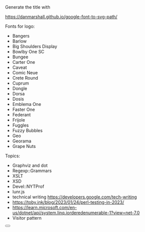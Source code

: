 
Generate the title with 

https://danmarshall.github.io/google-font-to-svg-path/

Fonts for logo:

 - Bangers
 - Barlow
 - Big Shoulders Display
 - Bowlby One SC
 - Bungee
 - Carter One
 - Caveat
 - Comic Neue
 - Crete Round
 - Cuprum
 - Dongle
 - Dorsa
 - Dosis
 - Emblema One
 - Faster One
 - Federant
 - Frijole
 - Fuggles
 - Fuzzy Bubbles
 - Geo
 - Georama
 - Grape Nuts


Topics:

 - Graphviz and dot
 - Regexp::Grammars
 - XSLT
 - XSD
 - Devel::NYTProf
 - lunr.js
 - technical writing https://developers.google.com/tech-writing
 - https://toby.ink/blog/2023/01/24/perl-testing-in-2023/
 - https://learn.microsoft.com/en-us/dotnet/api/system.linq.iorderedenumerable-1?view=net-7.0
 - Visitor pattern
 
<div class="fixed bg-slate-700 bg-opacity-5 transition duration-200 ease-in-out inset-0 z-10 pointer-events-auto md:hidden left-0 top-0 w-full h-full hidden menu-overlay"></div>

<button aria-label="Toggle Sidebar" class="md:hidden absolute top-3 left-3 z-10 menu-trigger p-1 rounded text-slate-800 dark:text-slate-50 hover:bg-slate-100">
    <svg class="h-6 w-6" viewBox="0 0 24 24" stroke-width="2" stroke="currentcolor" fill="none" stroke-linecap="round" stroke-linejoin="round">
        <path stroke="none" d="M0 0h24v24H0z"/>
        <line x1="4" y1="6" x2="20" y2="6"/>
        <line x1="4" y1="12" x2="20" y2="12"/>
        <line x1="4" y1="18" x2="16" y2="18"/>
    </svg>
</button>
